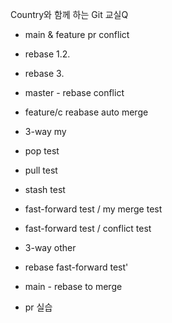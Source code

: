 Country와 함께 하는 Git 교실Q
- main & feature pr conflict
- rebase 1.2.
- rebase 3.

- master - rebase conflict
- feature/c reabase auto merge

- 3-way my

- pop test
- pull test
- stash test


- fast-forward test / my merge test
- fast-forward test / conflict test
- 3-way other


- rebase fast-forward test'

- main - rebase to merge

- pr 실습
